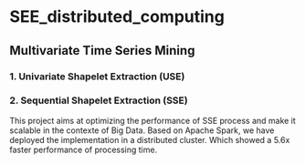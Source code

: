 # SEE_distributed_computing
## Multivariate Time Series Mining 
### 1. Univariate Shapelet Extraction (USE)
### 2. Sequential Shapelet Extraction (SSE)
This project aims at optimizing the performance of SSE process and make it scalable in the contexte of Big Data. 
Based on Apache Spark, we have deployed the implementation in a distributed cluster. Which showed a 5.6x faster performance of processing time.  
